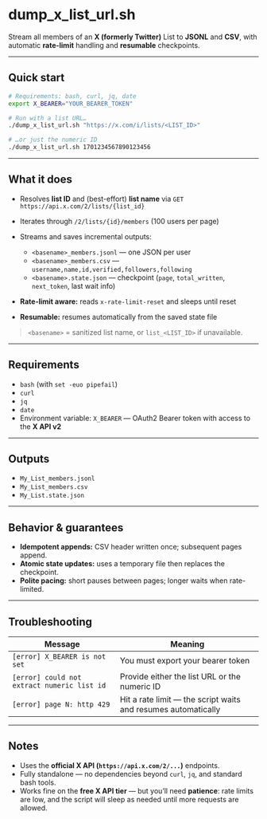# dump_x_list_url.sh

Stream all members of an **X (formerly Twitter)** List to **JSONL** and **CSV**, with automatic **rate-limit** handling and **resumable** checkpoints.

---

## Quick start

```bash
# Requirements: bash, curl, jq, date
export X_BEARER="YOUR_BEARER_TOKEN"

# Run with a list URL…
./dump_x_list_url.sh "https://x.com/i/lists/<LIST_ID>"

# …or just the numeric ID
./dump_x_list_url.sh 1701234567890123456
```

---

## What it does

* Resolves **list ID** and (best-effort) **list name** via
  `GET https://api.x.com/2/lists/{list_id}`
* Iterates through `/2/lists/{id}/members` (100 users per page)
* Streams and saves incremental outputs:

  * `<basename>_members.jsonl` — one JSON per user
  * `<basename>_members.csv` — `username,name,id,verified,followers,following`
  * `<basename>.state.json` — checkpoint (`page`, `total_written`, `next_token`, last wait info)
* **Rate-limit aware:** reads `x-rate-limit-reset` and sleeps until reset
* **Resumable:** resumes automatically from the saved state file

> `<basename>` = sanitized list name, or `list_<LIST_ID>` if unavailable.

---

## Requirements

* `bash` (with `set -euo pipefail`)
* `curl`
* `jq`
* `date`
* Environment variable:
  `X_BEARER` — OAuth2 Bearer token with access to the **X API v2**

---

## Outputs

* `My_List_members.jsonl`
* `My_List_members.csv`
* `My_List.state.json`

---

## Behavior & guarantees

* **Idempotent appends:** CSV header written once; subsequent pages append.
* **Atomic state updates:** uses a temporary file then replaces the checkpoint.
* **Polite pacing:** short pauses between pages; longer waits when rate-limited.

---

## Troubleshooting

| Message                                     | Meaning                                                       |
| ------------------------------------------- | ------------------------------------------------------------- |
| `[error] X_BEARER is not set`               | You must export your bearer token                             |
| `[error] could not extract numeric list id` | Provide either the list URL or the numeric ID                 |
| `[error] page N: http 429`                  | Hit a rate limit — the script waits and resumes automatically |

---

## Notes

* Uses the **official X API (`https://api.x.com/2/...`)** endpoints.
* Fully standalone — no dependencies beyond `curl`, `jq`, and standard bash tools.
* Works fine on the **free X API tier** — but you’ll need **patience**: rate limits are low, and the script will sleep as needed until more requests are allowed.
